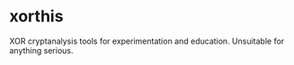 xorthis
=======

XOR cryptanalysis tools for experimentation and education. Unsuitable for anything serious.
